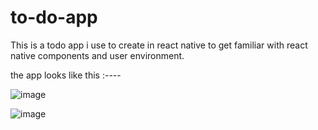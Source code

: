 # to-do-app
This is a todo app i use to create in react native to get familiar with react native components and user environment.

the app looks like this :----

![image](https://user-images.githubusercontent.com/39873311/231475086-797bec1c-5ea9-4190-bb72-6a20ce612dc0.png)


![image](https://user-images.githubusercontent.com/39873311/231475259-d422f76a-8bfc-40e9-9e31-436e12cc5926.png)
